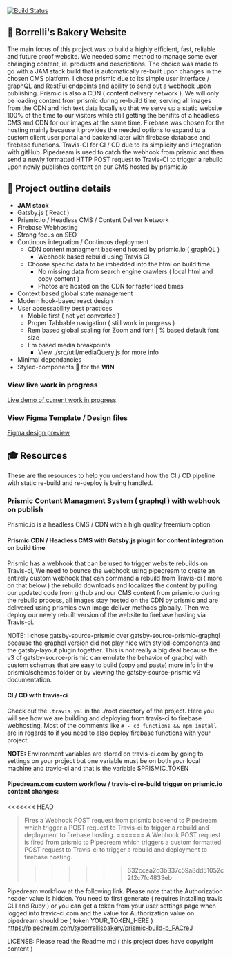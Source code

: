 [![Build Status](https://travis-ci.com/slaterbbx/borrellis-bakery.svg?branch=master)](https://travis-ci.com/slaterbbx/borrellis-bakery)

## 🐙 Borrelli's Bakery Website
The main focus of this project was to build a highly efficient, fast, reliable and future proof website. We needed some method to manage some ever chainging content, ie. products and descriptions. The choice was made to go with a JAM stack build that is automatically re-built upon changes in the chosen CMS platform. I chose prismic due to its simple user interface / graphQL and RestFul endpoints and ability to send out a webhook upon publishing. Prismic is also a CDN ( content delivery network ). We will only be loading content from prismic during re-build time, serving all images from the CDN and rich text data locally so that we serve up a static website 100% of the time to our visitors while still getting the benifits of a headless CMS and CDN for our images at the same time. Firebase was chosen for the hosting mainly because it provides the needed options to expand to a custom client user portal and backend later with firebase database and firebase functions. Travis-CI for CI / CD due to its simplicity and integration with gitHub. Pipedream is used to catch the webhook from prismic and then send a newly formatted HTTP POST request to Travis-CI to trigger a rebuild upon newly publishes content on our CMS hosted by prismic.io  

## 💪 Project outline details
- **JAM stack**
- Gatsby.js ( React )
- Prismic.io / Headless CMS / Content Deliver Network
- Firebase Webhosting
- Strong focus on SEO
- Continous integration / Continous deployment
	- CDN content managment backend hosted by prismic.io ( graphQL )
		* Webhook based rebuild using Travis CI
    * Choose specific data to be imbedded into the html on build time
		* No missing data from search engine crawlers ( local html and copy content )
		* Photos are hosted on the CDN for faster load times
- Context based global state management
- Modern hook-based react design
- User accessability best practices
	- Mobile first ( not yet converted )
	- Proper Tabbable navigation ( still work in progress )
	- Rem based global scaling for Zoom and font | % based default font size
	- Em based media breakpoints
	  - View ./src/util/mediaQuery.js for more info
- Minimal dependancies
- Styled-components 💅 for the **WIN**

### View live work in progress
[Live demo of current work in progress](https://borrellis-bakery.web.app/)

### View Figma Template / Design files
[Figma design preview](https://www.figma.com/file/FD0kSXJ4qs0LyWuUXHYfjJ6m/Borrelli-s-Bakery?node-id=0%3A1)

## 🎓 Resources
These are the resources to help you understand how the CI / CD pipeline with static re-build and re-deploy is being handled.

### Prismic Content Managment System ( graphql ) with webhook on publish
Prismic.io is a headless CMS / CDN with a high quality freemium option
#### Prismic CDN / Headless CMS with Gatsby.js plugin for content integration on build time
Prismic has a webhook that can be used to trigger website rebuilds on Travis-ci, We need to bounce the webhook using pipedream to create an entirely custom webhook that can command a rebuild from Travis-ci ( more on that below ) the rebuild downloads and localizes the content by pulling our updated code from github and our CMS content from prismic.io during the rebuild process, all images stay hosted on the CDN by prismic and are delivered using prismics own image deliver methods globally. Then we deploy our newly rebuilt version of the website to firebase hosting via Travis-ci.

NOTE: I chose gatsby-source-prismic over gatsby-source-prismic-graphql because the graphql version did not play nice with styled-components and the gatsby-layout plugin together. This is not really a big deal because the v3 of gatsby-source-prismic can emulate the behavior of graphql with custom schemas that are easy to build (copy and paste) more info in the prismic/schemas folder or by viewing the gatsby-source-prismic v3 documentation.

#### CI / CD with travis-ci
Check out the `.travis.yml` in the ./root directory of the project. Here you will see how we are building and deploying from travis-ci to firebase webhosting. Most of the comments like `# - cd functions && npm install` are in regards to if you need to also deploy firebase functions with your project.   

**NOTE:** Environment variables are stored on travis-ci.com by going to settings on your project but one variable must be on both your local machine and travic-ci and that is the variable $PRISMIC_TOKEN  

#### Pipedream.com custom workflow / travis-ci re-build trigger on prismic.io content changes:
<<<<<<< HEAD
> Fires a Webhook POST request from prismic backend to Pipedream which trigger a POST request to Travis-ci to trigger a rebuild and deployment to firebase hosting. 
=======
> A Webhook POST request is fired from prismic to Pipedream which triggers a custom formatted POST request to Travis-ci to trigger a rebuild and deployment to firebase hosting.  
>>>>>>> 632ccea2d3b337c59a8dd51052c2f2c7fc4833eb

Pipedream workflow at the following link. Please note that the Authorization header value is hidden. You need to first generate ( requires installing travis CLI and Ruby ) or you can get a token from your user settings page when logged into travic-ci.com and the value for Authorization value on pipedream should be ( token YOUR_TOKEN_HERE )  
https://pipedream.com/@borrellisbakery/prismic-build-p_PACreJ

LICENSE: Please read the Readme.md ( this project does have copyright content )